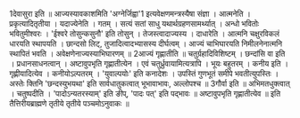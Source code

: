 

  
1देवासुरा इति ॥ आज्यस्यावकाशमिति 'अग्नेर्जिह्वा'1 इत्यवेक्षणमन्त्रस्यैषा संज्ञा । आत्मनेति । प्रकृत्यादितृतीया । यदाज्येनेति । गतम् । सत्यं सतां साधु यथार्थग्रहणसामर्थ्यात् । अन्धो भवितोः भवितुमीश्वरः । 'ईश्वरे तोसुन्कसुनौ' इति तोसुन् । तेजस्त्वादाज्यस्य । दाधारेति । आत्मनि चक्षुरविकलं धारयति स्थापयति । छान्दसो लिट्, तुजादित्वादभ्यासस्य दीर्घत्वम् । आज्यं चाभिघारयति निमीलनेनात्मनि स्थापितं भवति । अवेक्षणेनाज्यस्याभिघारणम् ॥
2आज्यं गृह्णातीति ॥ चतुर्ग्रहादिविशिष्टम् । छन्दांसि वा इति । प्रधानसाधनत्वान् । अष्टावुपभृति गृह्णातीत्येन । एवं चतुर्ध्रुवायामित्यत्रापि । भूयः बहुतरम् । कनीय इति । गृह्णीयादित्येव । कनीयोऽल्पतरम् । 'युवाल्पयोः' इति कनादेशः । उपस्तिं गुणभूतं समीपे भवतीत्युपस्तिः । अस्तेः क्तिनि 'छन्दस्युभयथा' इति सार्वधातुकत्वात् भूभावाभावः, अल्लोपश्च ॥
3गौर्वा इति ॥ अभिमतधुक्त्वात् । चतुष्पदीति । 'पादोऽन्यतरस्याम्' इति ङीप्, 'पादः पत्' इति पद्भावः ॥ अष्टावुपभृति गृह्णातीत्येव ॥
इति तैत्तिरीयब्राह्मणे तृतीये तृतीये पञ्चमोऽनुवाकः ॥  
